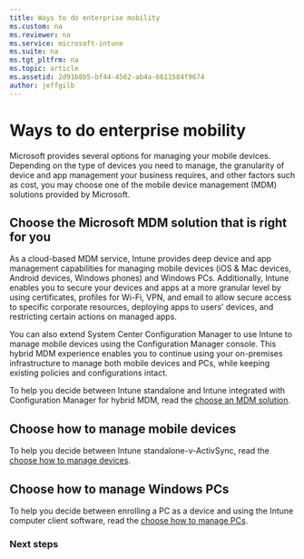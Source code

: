 ```yaml
---
title: Ways to do enterprise mobility
ms.custom: na
ms.reviewer: na
ms.service: microsoft-intune
ms.suite: na
ms.tgt_pltfrm: na
ms.topic: article
ms.assetid: 2d91b8b5-bf44-4562-ab4a-6611584f9674
author: jeffgilb
---
```

# Ways to do enterprise mobility

Microsoft provides several options for managing your mobile devices. Depending on the type of devices you need to manage, the granularity of device and app management your business requires, and other factors such as cost, you may choose one of the mobile device management (MDM) solutions provided by Microsoft.

## Choose the Microsoft MDM solution that is right for you
As a cloud-based MDM service, Intune provides deep device and app management capabilities for managing mobile devices (iOS & Mac devices, Android devices, Windows phones) and Windows PCs. Additionally, Intune enables you to secure your devices and apps at a more granular level by using certificates, profiles for Wi-Fi, VPN, and email to allow secure access to specific corporate resources, deploying apps to users’ devices, and restricting certain actions on managed apps.  

You can also extend System Center Configuration Manager to use Intune to manage mobile devices using the Configuration Manager console. This hybrid MDM experience enables you to continue using your on-premises infrastructure to manage both mobile devices and PCs, while keeping existing policies and configurations intact.  

To help you decide between Intune standalone and Intune integrated with Configuration Manager for hybrid MDM, read the [choose an MDM solution](choose-mdm-solution.md).

## Choose how to manage mobile devices

To help you decide between Intune standalone-v-ActivSync, read the [choose how to manage devices](choose-manage-devices.md).


## Choose how to manage Windows PCs
To help you decide between enrolling a PC as a device and using the Intune computer client software, read the [choose how to manage PCs](choose-manage-PCs.md).

### Next steps
